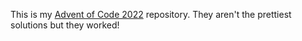 This is my [Advent of Code 2022](https://adventofcode.com/2022/about) repository.  They aren't the prettiest solutions but they worked!
